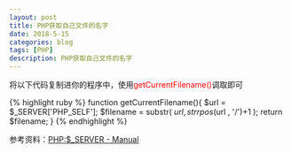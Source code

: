 ```yaml
---
layout: post
title: PHP获取自己文件的名字
date: 2018-5-15
categories: blog
tags: [PHP]
description: PHP获取自己文件的名字
---
```


将以下代码复制进你的程序中，使用<span style="color:red">getCurrentFilename()</span>调取即可

{% highlight ruby %}
function getCurrentFilename(){
  $url = $_SERVER['PHP_SELF'];
  $filename = substr( $url , strrpos($url , '/')+1 );
  return $filename;
}
{% endhighlight %}

参考资料：[PHP:$_SERVER - Manual](http://php.net/manual/zh/reserved.variables.server.php)